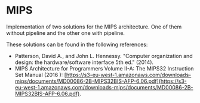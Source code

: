 # MIPS
Implementation of two solutions for the MIPS architecture. One of them without pipeline and the other one with pipeline.

These solutions can be found in the following references:
 - Patterson, David A., and John L. Hennessy. "Computer organization and design: the hardware/software interface 5th ed." (2014).
 - MIPS Architecture for Programmers Volume II-A: The MIPS32 Instruction Set Manual (2016
): [https://s3-eu-west-1.amazonaws.com/downloads-mips/documents/MD00086-2B-MIPS32BIS-AFP-6.06.pdf](https://s3-eu-west-1.amazonaws.com/downloads-mips/documents/MD00086-2B-MIPS32BIS-AFP-6.06.pdf).